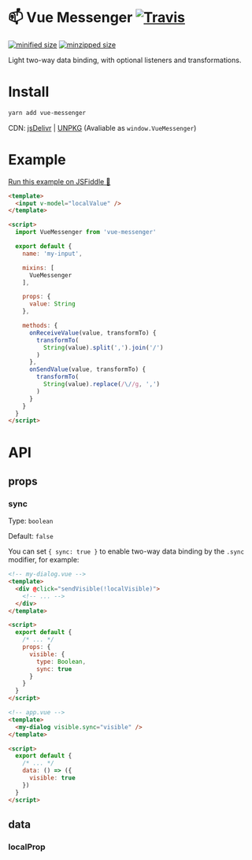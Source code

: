 # 📫 Vue Messenger [![Travis](https://travis-ci.org/fjc0k/vue-messenger.svg?branch=master)](https://travis-ci.org/fjc0k/vue-messenger)

[![minified size](https://img.shields.io/badge/minified%20size-1.41%20KB-blue.svg?MIN&style=for-the-badge)](https://github.com/fjc0k/vue-messenger/blob/master/dist/vue-messenger.min.js)
[![minzipped size](https://img.shields.io/badge/minzipped%20size-742%20B-blue.svg?MZIP&style=for-the-badge)](https://github.com/fjc0k/vue-messenger/blob/master/dist/vue-messenger.min.js)

Light two-way data binding, with optional listeners and transformations.

# Install

```bash
yarn add vue-messenger
```

CDN: [jsDelivr](//www.jsdelivr.com/package/npm/vue-messenger) | [UNPKG](//unpkg.com/vue-messenger/) (Avaliable as `window.VueMessenger`)

# Example

[Run this example on JSFiddle 🚀](https://jsfiddle.net/ifunch/1w7855cd/)

```html
<template>
  <input v-model="localValue" />
</template>

<script>
  import VueMessenger from 'vue-messenger'

  export default {
    name: 'my-input',

    mixins: [
      VueMessenger
    ],

    props: {
      value: String
    },

    methods: {
      onReceiveValue(value, transformTo) {
        transformTo(
          String(value).split(',').join('/')
        )
      },
      onSendValue(value, transformTo) {
        transformTo(
          String(value).replace(/\//g, ',')
        )
      }
    }
  }
</script>
```

# API

## props

### sync

Type: `boolean`

Default: `false`

You can set `{ sync: true }` to enable two-way data binding by the `.sync` modifier, for example:

```html
<!-- my-dialog.vue -->
<template>
  <div @click="sendVisible(!localVisible)">
    <!-- ... -->
  </div>
</template>

<script>
  export default {
    /* ... */
    props: {
      visible: {
        type: Boolean,
        sync: true
      }
    }
  }
</script>
```

```html
<!-- app.vue -->
<template>
  <my-dialog visible.sync="visible" />
</template>

<script>
  export default {
    /* ... */
    data: () => ({
      visible: true
    })
  }
</script>
```

## data

### localProp

